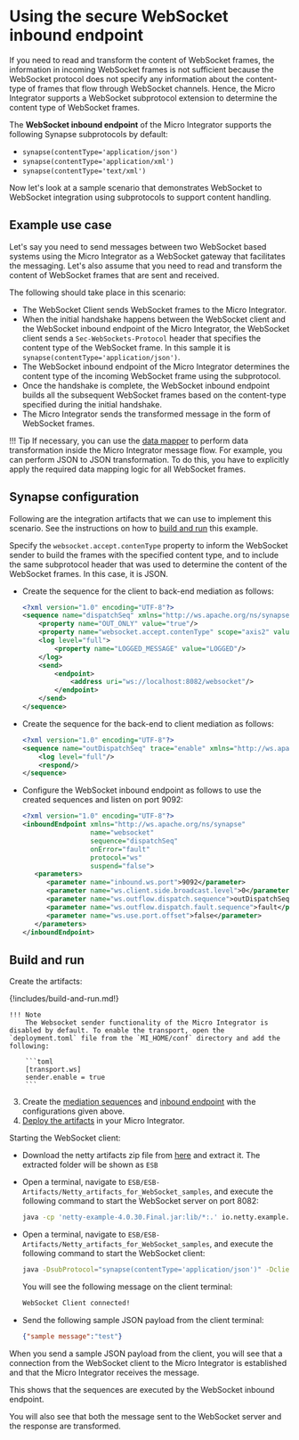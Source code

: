 # Using the secure WebSocket inbound endpoint

If you need to read and transform the content of WebSocket frames, the information in incoming WebSocket frames is not sufficient because the WebSocket protocol does not specify any information about the content-type of frames that flow through WebSocket channels. Hence, the Micro Integrator supports a WebSocket subprotocol extension to determine the content type of WebSocket frames.

The **WebSocket inbound endpoint** of the Micro Integrator supports the following Synapse subprotocols by default:

-   `synapse(contentType='application/json')`
-   `synapse(contentType='application/xml')`
-   `synapse(contentType='text/xml')`

Now let's look at a sample scenario that demonstrates WebSocket to WebSocket integration using subprotocols to support content handling.

## Example use case

Let's say you need to send messages between two WebSocket based systems using the Micro Integrator as a WebSocket gateway that facilitates the messaging. Let's also assume that you need to read and transform the content of WebSocket frames that are sent and received.

The following should take place in this scenario:

-   The WebSocket Client sends WebSocket frames to the Micro Integrator.
-   When the initial handshake happens between the WebSocket client and the WebSocket inbound endpoint of the Micro Integrator, the WebSocket client sends a `Sec-WebSockets-Protocol` header that specifies the content type of the WebSocket frame. In this sample it is `synapse(contentType='application/json')`.
-   The WebSocket inbound endpoint of the Micro Integrator determines the content type of the incoming WebSocket frame using the subprotocol.
-   Once the handshake is complete, the WebSocket inbound endpoint builds all the subsequent WebSocket frames based on the content-type specified during the initial handshake.
-   The Micro Integrator sends the transformed message in the form of WebSocket frames.

!!! Tip
    If necessary, you can use the [data mapper]({{base_path}}/reference/mediators/data-mapper-mediator) to perform data transformation inside the Micro Integrator message flow. For example, you can perform JSON to JSON transformation. To do this, you have to explicitly apply the required data mapping logic for all WebSocket frames.

## Synapse configuration

Following are the integration artifacts that we can use to implement this scenario. See the instructions on how to [build and run](#build-and-run) this example.

Specify the `websocket.accept.contenType` property to inform the WebSocket sender to build the frames with the specified content type, and to include the same subprotocol header that was used to determine the content of the WebSocket frames. In this case, it is JSON.

-   Create the sequence for the client to back-end mediation as follows:

    ```xml
    <?xml version="1.0" encoding="UTF-8"?>
    <sequence name="dispatchSeq" xmlns="http://ws.apache.org/ns/synapse">
        <property name="OUT_ONLY" value="true"/>
        <property name="websocket.accept.contenType" scope="axis2" value="application/json"/>
        <log level="full">
            <property name="LOGGED_MESSAGE" value="LOGGED"/>
        </log>
        <send>
            <endpoint>
                <address uri="ws://localhost:8082/websocket"/>
            </endpoint>
        </send>
    </sequence>
    ```
    
-   Create the sequence for the back-end to client mediation as follows:

    ```xml
    <?xml version="1.0" encoding="UTF-8"?>
    <sequence name="outDispatchSeq" trace="enable" xmlns="http://ws.apache.org/ns/synapse">
        <log level="full"/>
        <respond/>
    </sequence>
    ```

-   Configure the WebSocket inbound endpoint as follows to use the created sequences and listen on port 9092:

    ```xml
    <?xml version="1.0" encoding="UTF-8"?>
    <inboundEndpoint xmlns="http://ws.apache.org/ns/synapse"
                     name="websocket"
                     sequence="dispatchSeq"
                     onError="fault"
                     protocol="ws"
                     suspend="false">
       <parameters>
          <parameter name="inbound.ws.port">9092</parameter>
          <parameter name="ws.client.side.broadcast.level">0</parameter>
          <parameter name="ws.outflow.dispatch.sequence">outDispatchSeq</parameter>
          <parameter name="ws.outflow.dispatch.fault.sequence">fault</parameter>
          <parameter name="ws.use.port.offset">false</parameter>
       </parameters>
    </inboundEndpoint>
    ```

## Build and run

Create the artifacts:

{!includes/build-and-run.md!}

    !!! Note
        The Websocket sender functionality of the Micro Integrator is disabled by default. To enable the transport, open the `deployment.toml` file from the `MI_HOME/conf` directory and add the following: 

        ```toml
        [transport.ws]
        sender.enable = true
        ```

3. Create the [mediation sequences]({{base_path}}/develop/creating-artifacts/creating-reusable-sequences) and [inbound endpoint]({{base_path}}/develop/creating-artifacts/creating-an-inbound-endpoint) with the configurations given above.
4. [Deploy the artifacts]({{base_path}}/develop/deploy-artifacts) in your Micro Integrator.

Starting the WebSocket client:

-  Download the netty artifacts zip file from [here](https://github.com/wso2-docs/ESB) and extract it. The extracted folder will be shown as `ESB`
-  Open a terminal, navigate to `ESB/ESB-Artifacts/Netty_artifacts_for_WebSocket_samples`, and execute the following command to start the WebSocket server on port 8082:
    ```bash
    java -cp 'netty-example-4.0.30.Final.jar:lib/*:.' io.netty.example.http.websocketx.server.WebSocketServer
    ```
-   Open a terminal, navigate to `ESB/ESB-Artifacts/Netty_artifacts_for_WebSocket_samples`, and execute the following command to start the WebSocket client:

    ```bash
    java -DsubProtocol="synapse(contentType='application/json')" -DclientPort=9092 -cp 'netty-example-4.0.30.Final.jar:lib/*:.' io.netty.example.http.websocketx.client.WebSocketClient
    ```

    You will see the following message on the client terminal:

    ```bash
    WebSocket Client connected!
    ```

-   Send the following sample JSON payload from the client terminal:

    ```json
    {"sample message":"test"}
    ```
When you send a sample JSON payload from the client, you will see that a connection from the WebSocket client to the Micro Integrator is established and that the Micro Integrator receives the message.

This shows that the sequences are executed by the WebSocket inbound endpoint.

You will also see that both the message sent to the WebSocket server and the response are transformed.
